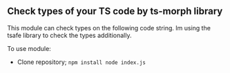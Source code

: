 ## Check types of your TS code by ts-morph library

This module can check types on the following code string.
Im using the tsafe library to check the types additionally.

To use module:

- Clone repository;
``
  npm install
  node index.js
``
